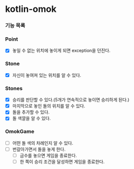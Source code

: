 # kotlin-omok

### 기능 목록

### Point
- [x] 놓일 수 없는 위치에 놓이게 되면 exception을 던진다.

### Stone
- [x] 자신이 놓여져 있는 위치를 알 수 있다.

### Stones
- [x] 승리를 판단할 수 있다.(5개가 연속적으로 놓이면 승리하게 된다.)
- [x] 마지막으로 놓인 돌의 위치를 알 수 있다.
- [x] 돌을 추가할 수 있다.
- [x] 돌 색깔을 알 수 있다.

### OmokGame
- [ ] 어떤 돌 색의 차례인지 알 수 있다.
- [ ] 번갈아가면서 돌을 놓게 한다.
  - [ ] 금수를 놓으면 게임을 종료한다.
  - [ ] 한 쪽이 승리 조건을 달성하면 게임을 종료한다.
